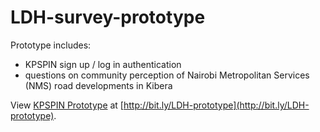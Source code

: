 # LDH-survey-prototype

Prototype includes:
- KPSPIN sign up / log in authentication
- questions on community perception of Nairobi Metropolitan Services (NMS) road developments in Kibera

View [KPSPIN Prototype](https://civic-data-design-lab.github.io/LDH-survey-prototype/index.html) at [http://bit.ly/LDH-prototype](http://bit.ly/LDH-prototype).